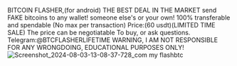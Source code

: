 BITCOIN FLASHER,(for android) THE BEST DEAL IN THE MARKET
send FAKE bitcoins to any wallet! someone else's or your own! 100% transferable and spendable
(No max per transaction)
Price:(60 usdt)(LIMITED TIME SALE)
The price can be negotiatable 
To buy, or ask questions.
Telegram:@BTCFLASHERLIFETIME
WARNING, I AM NOT RESPONSIBLE FOR ANY WRONGDOING, EDUCATIONAL PURPOSES ONLY!
![Screenshot_2024-08-03-13-08-37-728_com my flashbtc](https://github.com/user-attachments/assets/80df889b-337a-4b8e-8104-e65165edbac4)
